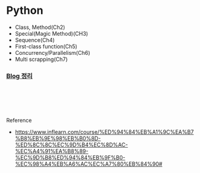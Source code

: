# Python 
- Class, Method(Ch2)
- Special(Magic Method)(CH3)
- Sequence(Ch4)
- First-class function(Ch5)
- Concurrency/Parallelism(Ch6)
- Multi scrapping(Ch7)

### [Blog 정리](https://velog.io/@minj10092/series/Python)




<br><br><br><br>



Reference
- https://www.inflearn.com/course/%ED%94%84%EB%A1%9C%EA%B7%B8%EB%9E%98%EB%B0%8D-%ED%8C%8C%EC%9D%B4%EC%8D%AC-%EC%A4%91%EA%B8%89-%EC%9D%B8%ED%94%84%EB%9F%B0-%EC%98%A4%EB%A6%AC%EC%A7%80%EB%84%90#
